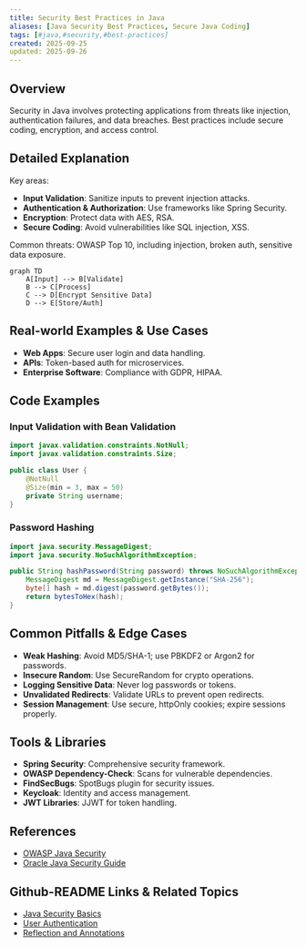 ```yaml
---
title: Security Best Practices in Java
aliases: [Java Security Best Practices, Secure Java Coding]
tags: [#java,#security,#best-practices]
created: 2025-09-25
updated: 2025-09-26
---
```


## Overview

Security in Java involves protecting applications from threats like injection, authentication failures, and data breaches. Best practices include secure coding, encryption, and access control.

## Detailed Explanation

Key areas:

- **Input Validation**: Sanitize inputs to prevent injection attacks.
- **Authentication & Authorization**: Use frameworks like Spring Security.
- **Encryption**: Protect data with AES, RSA.
- **Secure Coding**: Avoid vulnerabilities like SQL injection, XSS.

Common threats: OWASP Top 10, including injection, broken auth, sensitive data exposure.

```mermaid
graph TD
    A[Input] --> B[Validate]
    B --> C[Process]
    C --> D[Encrypt Sensitive Data]
    D --> E[Store/Auth]
```

## Real-world Examples & Use Cases

- **Web Apps**: Secure user login and data handling.
- **APIs**: Token-based auth for microservices.
- **Enterprise Software**: Compliance with GDPR, HIPAA.

## Code Examples

### Input Validation with Bean Validation

```java
import javax.validation.constraints.NotNull;
import javax.validation.constraints.Size;

public class User {
    @NotNull
    @Size(min = 3, max = 50)
    private String username;
}
```

### Password Hashing

```java
import java.security.MessageDigest;
import java.security.NoSuchAlgorithmException;

public String hashPassword(String password) throws NoSuchAlgorithmException {
    MessageDigest md = MessageDigest.getInstance("SHA-256");
    byte[] hash = md.digest(password.getBytes());
    return bytesToHex(hash);
}
```

## Common Pitfalls & Edge Cases

- **Weak Hashing**: Avoid MD5/SHA-1; use PBKDF2 or Argon2 for passwords.
- **Insecure Random**: Use SecureRandom for crypto operations.
- **Logging Sensitive Data**: Never log passwords or tokens.
- **Unvalidated Redirects**: Validate URLs to prevent open redirects.
- **Session Management**: Use secure, httpOnly cookies; expire sessions properly.

## Tools & Libraries

- **Spring Security**: Comprehensive security framework.
- **OWASP Dependency-Check**: Scans for vulnerable dependencies.
- **FindSecBugs**: SpotBugs plugin for security issues.
- **Keycloak**: Identity and access management.
- **JWT Libraries**: JJWT for token handling.

## References

- [OWASP Java Security](https://owasp.org/www-project-java/)
- [Oracle Java Security Guide](https://docs.oracle.com/javase/8/docs/technotes/guides/security/)

## Github-README Links & Related Topics

- [Java Security Basics](../java-security-basics/README.md)
- [User Authentication](../user-authentication/README.md)
- [Reflection and Annotations](../reflection-and-annotations/README.md)